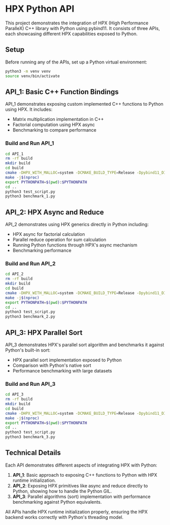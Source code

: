 # HPX Python API

This project demonstrates the integration of HPX (High Performance ParalleX) C++ library with Python using pybind11. It consists of three APIs, each showcasing different HPX capabilities exposed to Python.

## Setup

Before running any of the APIs, set up a Python virtual environment:

```bash
python3 -m venv venv
source venv/bin/activate
```

## API_1: Basic C++ Function Bindings

API_1 demonstrates exposing custom implemented C++ functions to Python using HPX. It includes:
- Matrix multiplication implementation in C++
- Factorial computation using HPX async
- Benchmarking to compare performance

### Build and Run API_1

```bash
cd API_1
rm -rf build
mkdir build
cd build
cmake -DHPX_WITH_MALLOC=system -DCMAKE_BUILD_TYPE=Release -Dpybind11_DIR=$(python -m pybind11 --cmakedir) -DHPX_DIR=$HOME/hpx-install/lib/cmake/HPX ..
make -j$(nproc)
export PYTHONPATH=$(pwd):$PYTHONPATH
cd ..
python3 test_script.py
python3 benchmark_1.py
```

## API_2: HPX Async and Reduce

API_2 demonstrates using HPX generics directly in Python including:
- HPX async for factorial calculation
- Parallel reduce operation for sum calculation
- Running Python functions through HPX's async mechanism
- Benchmarking performance

### Build and Run API_2

```bash
cd API_2
rm -rf build
mkdir build
cd build
cmake -DHPX_WITH_MALLOC=system -DCMAKE_BUILD_TYPE=Release -Dpybind11_DIR=$(python -m pybind11 --cmakedir) -DHPX_DIR=$HOME/hpx-install/lib/cmake/HPX ..
make -j$(nproc)
export PYTHONPATH=$(pwd):$PYTHONPATH
cd ..
python3 test_script.py
python3 benchmark_2.py
```

## API_3: HPX Parallel Sort

API_3 demonstrates HPX's parallel sort algorithm and benchmarks it against Python's built-in sort:
- HPX parallel sort implementation exposed to Python
- Comparison with Python's native sort
- Performance benchmarking with large datasets

### Build and Run API_3

```bash
cd API_3
rm -rf build
mkdir build
cd build
cmake -DHPX_WITH_MALLOC=system -DCMAKE_BUILD_TYPE=Release -Dpybind11_DIR=$(python -m pybind11 --cmakedir) -DHPX_DIR=$HOME/hpx-install/lib/cmake/HPX ..
make -j$(nproc)
export PYTHONPATH=$(pwd):$PYTHONPATH
cd ..
python3 test_script.py
python3 benchmark_3.py
```

## Technical Details

Each API demonstrates different aspects of integrating HPX with Python:

1. **API_1**: Basic approach to exposing C++ functions to Python with HPX runtime initialization.
2. **API_2**: Exposing HPX primitives like async and reduce directly to Python, showing how to handle the Python GIL.
3. **API_3**: Parallel algorithms (sort) implementation with performance benchmarking against Python equivalents.

All APIs handle HPX runtime initialization properly, ensuring the HPX backend works correctly with Python's threading model.